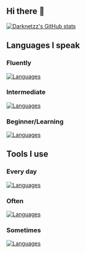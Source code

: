 ## Hi there 👋
[![Darknetzz's GitHub stats](https://github-readme-stats.vercel.app/api?username=Darknetzz&show_icons=true&theme=cobalt)](https://github.com/Darknetzz/github-readme-stats)
<!--
  
  [![Darknetzz's GitHub stats](https://github-readme-stats.vercel.app/api?username=Darknetzz&include_all_commits=true&theme=cobalt)](https://github.com/Darknetzz/github-readme-stats)

-->
## Languages I speak
### Fluently
[![Languages](https://skillicons.dev/icons?i=js,html,css,jquery,bash,php,py)](https://skillicons.dev)

### Intermediate
[![Languages](https://skillicons.dev/icons?i=mysql,powershell,r,ts,regex)](https://skillicons.dev)

### Beginner/Learning
[![Languages](https://skillicons.dev/icons?i=laravel,lua,dart,c,flutter,rust,nextjs,arduino)](https://skillicons.dev)

## Tools I use
### Every day
[![Languages](https://skillicons.dev/icons?i=ansible,bootstrap,windows,linux,ubuntu,github,gitlab,vscode)](https://skillicons.dev)

### Often
[![Languages](https://skillicons.dev/icons?i=debian,docker,nginx,vim,md,stackoverflow)](https://skillicons.dev)

### Sometimes
[![Languages](https://skillicons.dev/icons?i=obsidian,raspberrypi,azure,django,flask,gcp,kali,bcd,mongodb,postman,symfony)](https://skillicons.dev)

<!--
**Darknetzz/Darknetzz** is a ✨ _special_ ✨ repository because its `README.md` (this file) appears on your GitHub profile.

Here are some ideas to get you started:

- 🔭 I’m currently working on ...
- 🌱 I’m currently learning ...
- 👯 I’m looking to collaborate on ...
- 🤔 I’m looking for help with ...
- 💬 Ask me about ...
- 📫 How to reach me: ...
- 😄 Pronouns: ...
- ⚡ Fun fact: ...
-->

